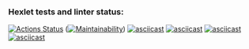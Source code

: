 ### Hexlet tests and linter status:

[![Actions Status](https://github.com/MamBoota/frontend-project-44/actions/workflows/hexlet-check.yml/badge.svg)](https://github.com/MamBoota/frontend-project-44/actions)
([![Maintainability](https://api.codeclimate.com/v1/badges/537f4fd67a5f9bc0c269/maintainability)](https://codeclimate.com/github/MamBoota/frontend-project-44/maintainability))
[![asciicast](https://asciinema.org/a/qsYNir5arxyB61IVYhbCoSzcC.svg)](https://asciinema.org/a/qsYNir5arxyB61IVYhbCoSzcC)
[![asciicast](https://asciinema.org/a/65SNU54MlDVzFdzcKgeHgENY2.svg)](https://asciinema.org/a/65SNU54MlDVzFdzcKgeHgENY2)
[![asciicast](https://asciinema.org/a/egouTj180NcJtLzwl9LGmc3Yx.svg)](https://asciinema.org/a/egouTj180NcJtLzwl9LGmc3Yx)
[![asciicast](https://asciinema.org/a/INjBcmSsCH4FedSZ4g2Zmq6cw.svg)](https://asciinema.org/a/INjBcmSsCH4FedSZ4g2Zmq6cw)
